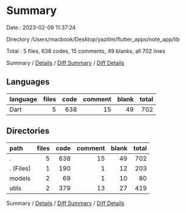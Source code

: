 # Summary

Date : 2023-02-09 11:37:24

Directory /Users/macbook/Desktop/yazilim/flutter_apps/note_app/lib

Total : 5 files,  638 codes, 15 comments, 49 blanks, all 702 lines

Summary / [Details](details.md) / [Diff Summary](diff.md) / [Diff Details](diff-details.md)

## Languages
| language | files | code | comment | blank | total |
| :--- | ---: | ---: | ---: | ---: | ---: |
| Dart | 5 | 638 | 15 | 49 | 702 |

## Directories
| path | files | code | comment | blank | total |
| :--- | ---: | ---: | ---: | ---: | ---: |
| . | 5 | 638 | 15 | 49 | 702 |
| . (Files) | 1 | 190 | 1 | 12 | 203 |
| models | 2 | 69 | 1 | 10 | 80 |
| utils | 2 | 379 | 13 | 27 | 419 |

Summary / [Details](details.md) / [Diff Summary](diff.md) / [Diff Details](diff-details.md)